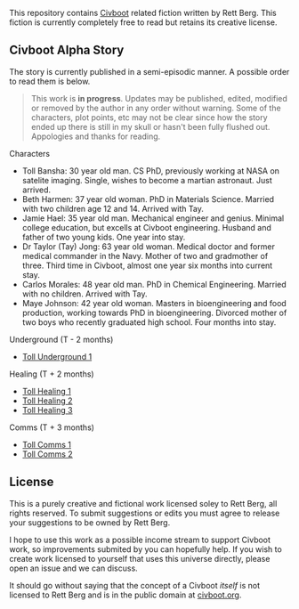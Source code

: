 This repository contains [Civboot](http://civboot.org) related fiction written
by Rett Berg. This fiction is currently completely free to read but retains
its creative license.

## Civboot Alpha Story
The story is currently published in a semi-episodic manner. A possible order to
read them is below.

> This work is **in progress**. Updates may be published, edited, modified or
> removed by the author in any order without warning. Some of the characters,
> plot points, etc may not be clear since how the story ended up there is still
> in my skull or hasn't been fully flushed out. Appologies and thanks for
> reading.

Characters
- Toll Bansha: 30 year old man. CS PhD, previously working at NASA on satelite
  imaging. Single, wishes to become a martian astronaut. Just arrived.
- Beth Harmen: 37 year old woman. PhD in Materials Science. Married with two
  children age 12 and 14. Arrived with Tay.
- Jamie Hael: 35 year old man. Mechanical engineer and genius. Minimal college
  education, but excells at Civboot engineering. Husband and father of two young
  kids. One year into stay.
- Dr Taylor (Tay) Jong: 63 year old woman. Medical doctor and former medical
  commander in the Navy. Mother of two and gradmother of three. Third time
  in Civboot, almost one year six months into current stay.
- Carlos Morales: 48 year old man. PhD in Chemical Engineering. Married with no
  children. Arrived with Tay.
- Maye Johnson: 42 year old woman. Masters in bioengineering and food
  production, working towards PhD in bioengineering. Divorced mother of two boys
  who recently graduated high school. Four months into stay.

Underground (T - 2 months)
- [Toll Underground 1](toll/underground1.md)

Healing (T + 2 months)
- [Toll Healing 1](toll/healing1.md)
- [Toll Healing 2](toll/healing2.md)
- [Toll Healing 3](toll/healing3.md)

Comms (T + 3 months)
- [Toll Comms 1](toll/comms1.md)
- [Toll Comms 2](toll/comms2.md)


## License
This is a purely creative and fictional work licensed soley to Rett Berg,
all rights reserved. To submit suggestions or edits you must agree to release
your suggestions to be owned by Rett Berg.

I hope to use this work as a possible income stream to support Civboot work,
so improvements submited by you can hopefully help. If you wish to create work
licensed to yourself that uses this universe directly, please open an issue and
we can discuss.

It should go without saying that the concept of a Civboot _itself_ is not
licensed to Rett Berg and is in the public domain at
[civboot.org](http://civboot.org).

